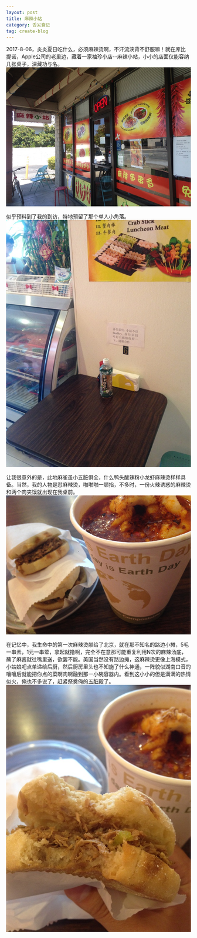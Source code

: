 ```yaml
---
layout: post
title: 麻辣小站
category: 舌尖食记
tag: create-blog
---
```


2017-8-06，炎炎夏日吃什么，必须麻辣烫啊，不汗流浃背不舒服嘛！就在库比提诺，Apple公司的老巢边，藏着一家袖珍小店--麻辣小站，小小的店面仅能容纳几张桌子，深藏功与名。
![1](https://raw.githubusercontent.com/ycj28c/lifeblog/master/images/201708061300/IMG_3268.JPG)

似乎预料到了我的到访，特地预留了那个单人小角落。
![2](https://raw.githubusercontent.com/ycj28c/lifeblog/master/images/201708061300/IMG_3262.JPG)

让我很意外的是，此地麻雀虽小五脏俱全，什么鸭头酸辣粉小龙虾麻辣烫样样具备。当然，我的人物是怼麻辣烫，啪啪啪一顿指，不多时，一份火辣诱惑的麻辣烫和两个肉夹馍就出现在我桌前。
![3](https://raw.githubusercontent.com/ycj28c/lifeblog/master/images/201708061300/IMG_3265.JPG)

在记忆中，我生命中的第一次麻辣烫献给了北京，就在那不知名的路边小摊，5毛一串素，1元一串荤，拿起就撸啊，完全不在意那可能重复利用N次的麻辣汤底，蘸了麻酱就往嘴里送，欲罢不能。美国当然没有路边摊，这麻辣烫更像上海模式，小姑娘吧点单递给后厨，然后厨房里头也不知施了什么神通，一阵貌似湖南口音的嚷嚷后就能把你点的菜啊肉啊融到那一小碗容器内。看到这小小的但是满满的热情似火，俺也不多说了，赶紧祭奠俺的五脏殿了。
![4](https://raw.githubusercontent.com/ycj28c/lifeblog/master/images/201708061300/IMG_3267.JPG)